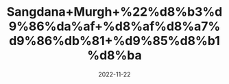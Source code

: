 ---
title: 'Sangdana+Murgh+%22%d8%b3%d9%86%da%af+%d8%af%d8%a7%d9%86%db%81+%d9%85%d8%b1%d8%ba'
date: '2022-11-22' 
metatag: '' 
inventory: '0' 
draft: false 
# meta description 
shortDescripton: 'Dried+Chicken+Gizzards%22+It+expels+the+parasitic+intestinal+worms+and+prevents+their+growth+in+intestine.'
description: 'Herbs+%d8%ac%da%91%db%8c+%d8%a8%d9%88%d9%b9%db%8c'
longdescription: ''
tags: ''
brand: ''
subCategory: ''
unit: '10 gm-Pk'
sellCount: '0'
featured: True
# product Price
price: '20.0'
# Product Short Description
shortDescription: 'Dried+Chicken+Gizzards%22+It+expels+the+parasitic+intestinal+worms+and+prevents+their+growth+in+intestine.'
productID: '8E73427E-353C-ED11-996A-005056B3A416'
type: 'products'
category: 'Herbs+%d8%ac%da%91%db%8c+%d8%a8%d9%88%d9%b9%db%8c' 
thumnailproduct: 'https://eraconnect.blob.core.windows.net/product-images/aminsaddiquidawakhana/58859bcf-852d-4a05-8120-4009f452c3be.webp' 
images:
  - image: 'https://eraconnect.blob.core.windows.net/product-images/aminsaddiquidawakhana/58859bcf-852d-4a05-8120-4009f452c3be.webp'  
Variants:
---